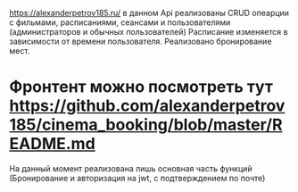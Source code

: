 https://alexanderpetrov185.ru/
в данном Api реализованы CRUD опеарции с фильмами, расписаниями, сеансами и пользователями (администраторов и обычных пользователей)
Расписание изменяется в зависимости от времени пользователя. 
Реализовано бронирование мест.

# Фронтент можно посмотреть тут https://github.com/alexanderpetrov185/cinema_booking/blob/master/README.md
На данный момент реализована лишь основная часть функций (Бронирование и авторизация на jwt, с подтверждением по почте)

